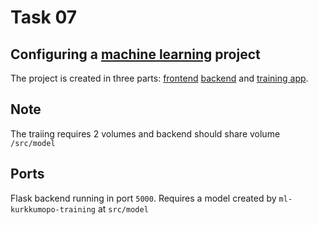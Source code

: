 # Task 07
## Configuring a [machine learning](https://en.wikipedia.org/wiki/Machine_learning) project
The project is created in three parts: [frontend](https://github.com/docker-hy/ml-kurkkumopo-frontend)
[backend](https://github.com/docker-hy/ml-kurkkumopo-backend) and [training app](https://github.com/docker-hy/ml-kurkkumopo-training).

## Note
The traiing requires 2 volumes and backend should share volume `/src/model`

## Ports
Flask backend running in port `5000`. Requires a model created by `ml-kurkkumopo-training` at `src/model`
